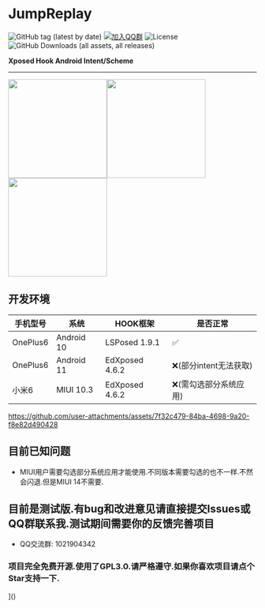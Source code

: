 # JumpReplay

![GitHub tag (latest by date)](https://img.shields.io/github/v/tag/FourTwooo/JumpReplay?label=version&logo=github) [![加入QQ群](https://img.shields.io/badge/QQ群-1021904342-blue?logo=qq)](https://qm.qq.com/cgi-bin/qm/qr?k=6JWWosRVV0rtISqQKNVU5QY8KT0sBQP8&jump_from=webapi&authKey=kvD0trmJvJiWSeFVv1+WTUYBpalYGKh+dF3zgfpLDuByEmZF2wT8XXwC8QuT/tzQ) ![License](https://img.shields.io/badge/license-GPL%203.0-blue) ![GitHub Downloads (all assets, all releases)](https://img.shields.io/github/downloads/FourTwooo/JumpReplay/total?logo=github)



**Xposed Hook Android Intent/Scheme**

---

<img src="https://github.com/user-attachments/assets/cc1c2e44-f5b4-4826-a957-72e727990bc4" width="200"/><img src="https://github.com/user-attachments/assets/72534255-31a9-417d-b030-817cefbf93c2" width="200"/><img src="https://github.com/user-attachments/assets/f4a6f979-22dd-4894-b9d5-f88091f00431" width="200"/>

## 开发环境

| 手机型号     | 系统         | HOOK框架         | 是否正常            |
|----------|------------|----------------|-----------------|
| OnePlus6 | Android 10 | LSPosed 1.9.1  | ✅               |
| OnePlus6 | Android 11 | EdXposed 4.6.2 | ❌(部分intent无法获取) |
| 小米6      | MIUI 10.3  | EdXposed 4.6.2 | ❌(需勾选部分系统应用)    |

https://github.com/user-attachments/assets/7f32c479-84ba-4698-9a20-f8e82d490428

## 目前已知问题

- MIUI用户需要勾选部分系统应用才能使用.不同版本需要勾选的也不一样.不然会闪退.但是MIUI 14不需要.

## 目前是测试版.有bug和改进意见请直接提交Issues或QQ群联系我.测试期间需要你的反馈完善项目

- QQ交流群: 1021904342

### 项目完全免费开源.使用了GPL3.0.请严格遵守.如果你喜欢项目请点个Star支持一下.
]()